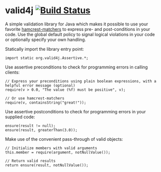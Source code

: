 valid4j [![Build Status](https://travis-ci.org/helsing/valid4j.png)](https://travis-ci.org/helsing/valid4j)
=======

A simple validation library for Java which makes it possible to use your 
favorite [hamcrest-matchers](http://hamcrest.org/JavaHamcrest/) to 
express pre- and post-conditions in your code. Use the global default 
policy to signal logical violations in your code or optionally specify 
your own handling.

Statically import the library entry point:

    import static org.valid4j.Assertive.*;

Use assertive preconditions to check for programming errors in calling clients:

    // Express your preconditions using plain boolean expressions, with a helpful error message (optional)
    require(v > 0.0, "The value (%f) must be positive", v);
    
    // Or use hamcrest-matchers
    require(v, containsString("great!"));
    
Use assertive postconditions to check for programming errors in your supplied code:

    ensure(result != null);
    ensure(result, greaterThan(3.0));
    
Make use of the convenient pass-through of valid objects:

    // Initialize members with valid arguments
    this.member = require(argument, notNullValue());

    // Return valid results
    return ensure(result, notNullValue());

